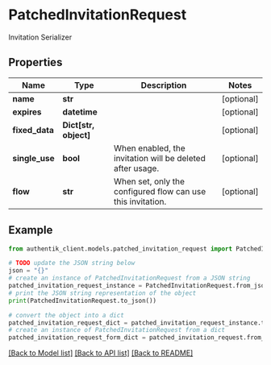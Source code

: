 # PatchedInvitationRequest

Invitation Serializer

## Properties

Name | Type | Description | Notes
------------ | ------------- | ------------- | -------------
**name** | **str** |  | [optional] 
**expires** | **datetime** |  | [optional] 
**fixed_data** | **Dict[str, object]** |  | [optional] 
**single_use** | **bool** | When enabled, the invitation will be deleted after usage. | [optional] 
**flow** | **str** | When set, only the configured flow can use this invitation. | [optional] 

## Example

```python
from authentik_client.models.patched_invitation_request import PatchedInvitationRequest

# TODO update the JSON string below
json = "{}"
# create an instance of PatchedInvitationRequest from a JSON string
patched_invitation_request_instance = PatchedInvitationRequest.from_json(json)
# print the JSON string representation of the object
print(PatchedInvitationRequest.to_json())

# convert the object into a dict
patched_invitation_request_dict = patched_invitation_request_instance.to_dict()
# create an instance of PatchedInvitationRequest from a dict
patched_invitation_request_form_dict = patched_invitation_request.from_dict(patched_invitation_request_dict)
```
[[Back to Model list]](../README.md#documentation-for-models) [[Back to API list]](../README.md#documentation-for-api-endpoints) [[Back to README]](../README.md)


